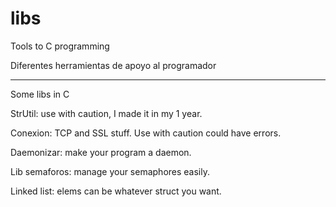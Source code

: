 # libs

Tools to C programming

Diferentes herramientas de apoyo al programador

---------------

Some libs in C

StrUtil: use with caution, I made it in my 1 year.

Conexion: TCP and SSL stuff. Use with caution could have errors.

Daemonizar: make your program a daemon.

Lib semaforos: manage your semaphores easily.

Linked list: elems can be whatever struct you want.
